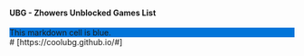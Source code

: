 #### UBG - Zhowers Unblocked Games List
<style>
    .blue {
        background-color: #0074D9;
    }
</style>

<div class="blue">
    This markdown cell is blue.
</div>
#
[https://coolubg.github.io/#]

